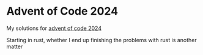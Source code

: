 # Advent of Code 2024

My solutions for [advent of code 2024](https://adventofcode.com/2024)

Starting in rust, whether I end up finishing the problems with rust is another matter
